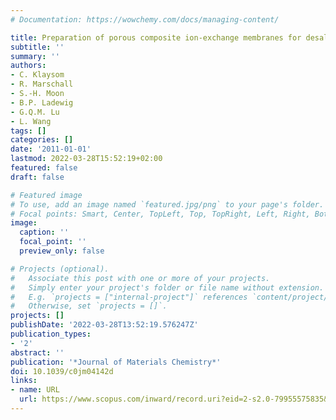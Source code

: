 ```yaml
---
# Documentation: https://wowchemy.com/docs/managing-content/

title: Preparation of porous composite ion-exchange membranes for desalination application
subtitle: ''
summary: ''
authors:
- C. Klaysom
- R. Marschall
- S.-H. Moon
- B.P. Ladewig
- G.Q.M. Lu
- L. Wang
tags: []
categories: []
date: '2011-01-01'
lastmod: 2022-03-28T15:52:19+02:00
featured: false
draft: false

# Featured image
# To use, add an image named `featured.jpg/png` to your page's folder.
# Focal points: Smart, Center, TopLeft, Top, TopRight, Left, Right, BottomLeft, Bottom, BottomRight.
image:
  caption: ''
  focal_point: ''
  preview_only: false

# Projects (optional).
#   Associate this post with one or more of your projects.
#   Simply enter your project's folder or file name without extension.
#   E.g. `projects = ["internal-project"]` references `content/project/deep-learning/index.md`.
#   Otherwise, set `projects = []`.
projects: []
publishDate: '2022-03-28T13:52:19.576247Z'
publication_types:
- '2'
abstract: ''
publication: '*Journal of Materials Chemistry*'
doi: 10.1039/c0jm04142d
links:
- name: URL
  url: https://www.scopus.com/inward/record.uri?eid=2-s2.0-79955575835&doi=10.1039%2fc0jm04142d&partnerID=40&md5=a524e9eaaf3193343d0a7eec9a00f728
---
```

